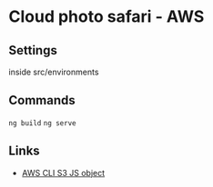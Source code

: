 # Cloud photo safari - AWS

## Settings
inside src/environments

## Commands
```ng build```
```ng serve```

## Links
* [AWS CLI S3 JS object](https://docs.aws.amazon.com/AWSJavaScriptSDK/latest/AWS/S3.html)
